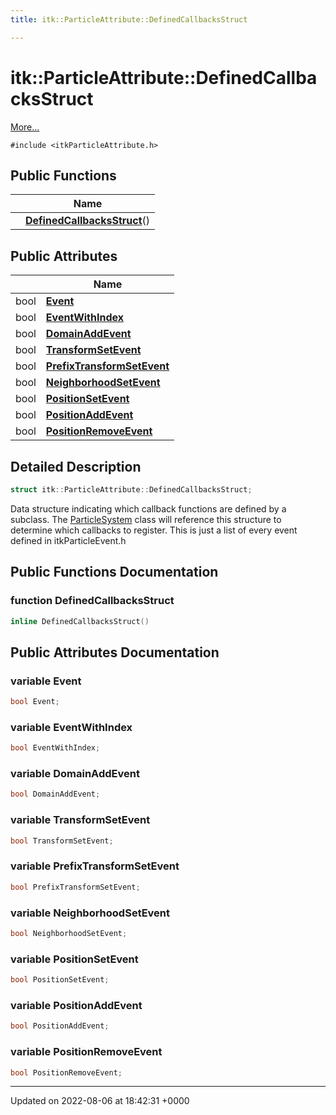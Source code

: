 ```yaml
---
title: itk::ParticleAttribute::DefinedCallbacksStruct

---
```


# itk::ParticleAttribute::DefinedCallbacksStruct



 [More...](#detailed-description)


`#include <itkParticleAttribute.h>`

## Public Functions

|                | Name           |
| -------------- | -------------- |
| | **[DefinedCallbacksStruct](../Classes/structitk_1_1ParticleAttribute_1_1DefinedCallbacksStruct.md#function-definedcallbacksstruct)**() |

## Public Attributes

|                | Name           |
| -------------- | -------------- |
| bool | **[Event](../Classes/structitk_1_1ParticleAttribute_1_1DefinedCallbacksStruct.md#variable-event)**  |
| bool | **[EventWithIndex](../Classes/structitk_1_1ParticleAttribute_1_1DefinedCallbacksStruct.md#variable-eventwithindex)**  |
| bool | **[DomainAddEvent](../Classes/structitk_1_1ParticleAttribute_1_1DefinedCallbacksStruct.md#variable-domainaddevent)**  |
| bool | **[TransformSetEvent](../Classes/structitk_1_1ParticleAttribute_1_1DefinedCallbacksStruct.md#variable-transformsetevent)**  |
| bool | **[PrefixTransformSetEvent](../Classes/structitk_1_1ParticleAttribute_1_1DefinedCallbacksStruct.md#variable-prefixtransformsetevent)**  |
| bool | **[NeighborhoodSetEvent](../Classes/structitk_1_1ParticleAttribute_1_1DefinedCallbacksStruct.md#variable-neighborhoodsetevent)**  |
| bool | **[PositionSetEvent](../Classes/structitk_1_1ParticleAttribute_1_1DefinedCallbacksStruct.md#variable-positionsetevent)**  |
| bool | **[PositionAddEvent](../Classes/structitk_1_1ParticleAttribute_1_1DefinedCallbacksStruct.md#variable-positionaddevent)**  |
| bool | **[PositionRemoveEvent](../Classes/structitk_1_1ParticleAttribute_1_1DefinedCallbacksStruct.md#variable-positionremoveevent)**  |

## Detailed Description

```cpp
struct itk::ParticleAttribute::DefinedCallbacksStruct;
```


Data structure indicating which callback functions are defined by a subclass. The [ParticleSystem](../Classes/classitk_1_1ParticleSystem.md) class will reference this structure to determine which callbacks to register. This is just a list of every event defined in itkParticleEvent.h 

## Public Functions Documentation

### function DefinedCallbacksStruct

```cpp
inline DefinedCallbacksStruct()
```


## Public Attributes Documentation

### variable Event

```cpp
bool Event;
```


### variable EventWithIndex

```cpp
bool EventWithIndex;
```


### variable DomainAddEvent

```cpp
bool DomainAddEvent;
```


### variable TransformSetEvent

```cpp
bool TransformSetEvent;
```


### variable PrefixTransformSetEvent

```cpp
bool PrefixTransformSetEvent;
```


### variable NeighborhoodSetEvent

```cpp
bool NeighborhoodSetEvent;
```


### variable PositionSetEvent

```cpp
bool PositionSetEvent;
```


### variable PositionAddEvent

```cpp
bool PositionAddEvent;
```


### variable PositionRemoveEvent

```cpp
bool PositionRemoveEvent;
```


-------------------------------

Updated on 2022-08-06 at 18:42:31 +0000
